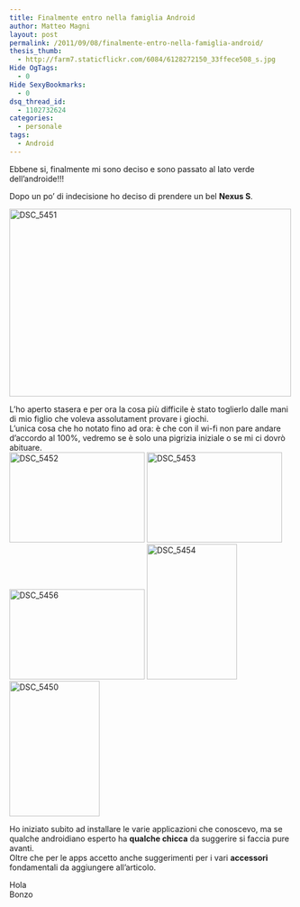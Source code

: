 ```yaml
---
title: Finalmente entro nella famiglia Android
author: Matteo Magni
layout: post
permalink: /2011/09/08/finalmente-entro-nella-famiglia-android/
thesis_thumb:
  - http://farm7.staticflickr.com/6084/6128272150_33ffece508_s.jpg
Hide OgTags:
  - 0
Hide SexyBookmarks:
  - 0
dsq_thread_id:
  - 1102732624
categories:
  - personale
tags:
  - Android
---
```

Ebbene si, finalmente mi sono deciso e sono passato al lato verde dell&#8217;androide!!!

Dopo un po&#8217; di indecisione ho deciso di prendere un bel **Nexus S**.

[<img src="http://farm7.static.flickr.com/6085/6127710119_7e8f4fe578.jpg" width="500" height="333" alt="DSC_5451" />][1]

L&#8217;ho aperto stasera e per ora la cosa più difficile è stato toglierlo dalle mani di mio figlio che voleva assolutament provare i giochi.  
L&#8217;unica cosa che ho notato fino ad ora: è che con il wi-fi non pare andare d&#8217;accordo al 100%, vedremo se è solo una pigrizia iniziale o se mi ci dovrò abituare.  
[<img src="http://farm7.static.flickr.com/6206/6127714743_bb368a2cd2_m.jpg" width="240" height="160" alt="DSC_5452" />][2] [<img src="http://farm7.static.flickr.com/6061/6128266668_4b19d935d7_m.jpg" width="240" height="160" alt="DSC_5453" />][3] [<img src="http://farm7.static.flickr.com/6063/6127730719_8060e9699a_m.jpg" width="240" height="160" alt="DSC_5456" />][4] [<img src="http://farm7.static.flickr.com/6084/6128272150_33ffece508_m.jpg" width="160" height="240" alt="DSC_5454" />][5] [<img src="http://farm7.static.flickr.com/6186/6128252466_c394bbed55_m.jpg" width="160" height="240" alt="DSC_5450" />][6] 

Ho iniziato subito ad installare le varie applicazioni che conoscevo, ma se qualche androidiano esperto ha **qualche chicca** da suggerire si faccia pure avanti.  
Oltre che per le apps accetto anche suggerimenti per i vari **accessori** fondamentali da aggiungere all&#8217;articolo.

Hola  
Bonzo

<div class='kindleWidget kindleLight' >
  
</div>



 [1]: http://www.flickr.com/photos/ilbonzo/6127710119/ "DSC_5451 di Matteo 'bonzo' Magni, su Flickr"
 [2]: http://www.flickr.com/photos/ilbonzo/6127714743/ "DSC_5452 di Matteo 'bonzo' Magni, su Flickr"
 [3]: http://www.flickr.com/photos/ilbonzo/6128266668/ "DSC_5453 di Matteo 'bonzo' Magni, su Flickr"
 [4]: http://www.flickr.com/photos/ilbonzo/6127730719/ "DSC_5456 di Matteo 'bonzo' Magni, su Flickr"
 [5]: http://www.flickr.com/photos/ilbonzo/6128272150/ "DSC_5454 di Matteo 'bonzo' Magni, su Flickr"
 [6]: http://www.flickr.com/photos/ilbonzo/6128252466/ "DSC_5450 di Matteo 'bonzo' Magni, su Flickr"
